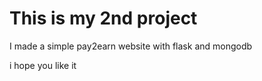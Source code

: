 # This is my 2nd project

I made a simple pay2earn website with flask and mongodb 

i hope you like it 
